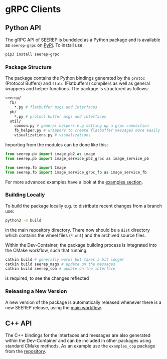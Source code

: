 # gRPC Clients

## Python API

The gRPC API of SEEREP is bundeled as a Python package and is available as
`seerep-grpc` on [PyPi](https://pypi.org/project/seerep-grpc/). To install use:

```bash
pip3 install seerep-grpc
```

### Package Structure

The package contains the Python bindings generated by the `protoc` (Protocol
Buffers) and `flatc` (Flatbuffers) compilers as well as general wrappers and
helper functions. The package is structured as follows:

```bash
seerep/
  fb/
    *.py # flatbuffer msgs and interfaces
  pb/
    *.py # protocl buffer msgs and interfaces
  util/
    common.py # general helpers e.g setting up a grpc connection
    fb_helper.py # wrappers to create flatbuffer messages more easily
    visualizations.py # visualizations

```

Importing from the modules can be done like this:

```python
from seerep.pb import image_pb2 as image
from seerep.pb import image_service_pb2_grpc as image_service_pb
```

```python
from seerep.fb import Image
from seerep.fb import image_service_grpc_fb as image_service_fb
```

For more advanced examples have a look at the
[examples section](https://github.com/DFKI-NI/seerep/tree/main/examples/python/gRPC).

### Building Locally

To build the package locally e.g. to distribute recent changes from a branch use:

```bash
python3 -m build
```

in the main repository directory. There now should be a `dist` directory which
contains the wheel files (`*.whl`) and the archived source files.

Within the Dev-Container, the package building process is integrated into the
CMake workflow, such that running:

```bash
catkin build # generally works but takes a bit longer
catkin build seerep_msgs # update on the messages
catkin build seerep_com # update on the interface
```

is required, to see the changes reflected

### Releasing a New Version

A new version of the package is automatically released whenever there is a new
SEEREP release, using the
[main workflow](https://github.com/DFKI-NI/seerep/blob/88ea59605446caf2d1500f111d6f16bb6a6e2bba/.github/workflows/main.yml#L138-L144).

## C++ API

The C++ bindings for the interfaces and messages are also generated within the
Dev-Container and can be included in other packages using standard CMake methods.
As an example use the `examples_cpp` package from the
[repository](https://github.com/DFKI-NI/seerep/tree/main/examples/cpp/gRPC).

